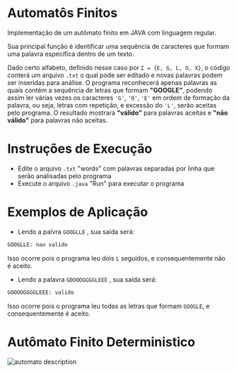 # Automatôs Finitos
Implementação de um autômato finito em JAVA com linguagem regular.

Sua principal função é identificar uma sequência de caracteres que formam uma palavra específica dentro de um texto.

Dado certo alfabeto, definido nesse caso por `Σ = {E, G, L, O, X}`, o código conterá um arquivo `.txt` o qual pode ser editado e novas palavras podem ser inseridas para análise. O programa reconhecerá apenas palavras as quais contém a sequência de letras que formam **"GOOGLE"**, podendo assim ler várias vezes os caracteres `'G'`, `'O'`, `'E'` em ordem de formação da palavra, ou seja, letras com repetição, e excessão do `'L'`, serão aceitas pelo programa. O resultado mostrará **"válido"** para palavras aceitas e **"não válido"** para palavras não aceitas.



# Instruções de Execução
- Edite o arquivo `.txt` "words" com palavras separadas por linha que serão analisadas pelo programa
- Execute o arquivo `.java` "Run" para executar o programa

# Exemplos de Aplicação
- Lendo a palvra `GOOGLLE` , sua saída será:
```xml
GOOGLLE: nao valido
```
Isso ocorre pois o programa leu dois `L` seguidos, e consequentemente não é aceito.

- Lendo a palavra `GOOOOGGGGLEEE` , sua saída será:
```xml
GOOOOGGGGLEEE: valido
```
Isso ocorre pois o programa leu todas as letras que formam `GOOGLE`, e consequentemente é aceito.

# Autômato Finito Deterministico
![automato description](https://github.com/malumsz/trabtc/automato.png)


